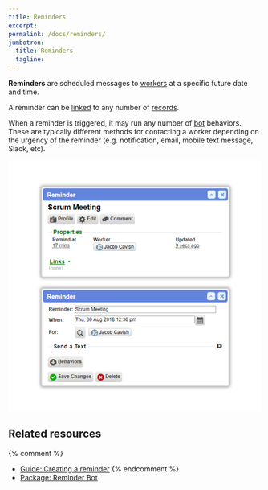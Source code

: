 ```yaml
---
title: Reminders
excerpt: 
permalink: /docs/reminders/
jumbotron:
  title: Reminders
  tagline: 
---
```


**Reminders** are scheduled messages to [workers](/docs/workers/) at a specific future date and time.

A reminder can be [linked](/docs/links/) to any number of [records](/docs/records/).

When a reminder is triggered, it may run any number of [bot](/docs/bots/) behaviors. These are typically different methods for contacting a worker depending on the urgency of the reminder (e.g. notification, email, mobile text message, Slack, etc).

<div class="cerb-screenshot">
<img src="/assets/images/docs/getting-started/reminder.png" class="screenshot">
</div>

## Related resources

{% comment %}
* [Guide: Creating a reminder](/guides/reminders/creating/)
{% endcomment %}
* [Package: Reminder Bot](/packages/reminder-bot/)